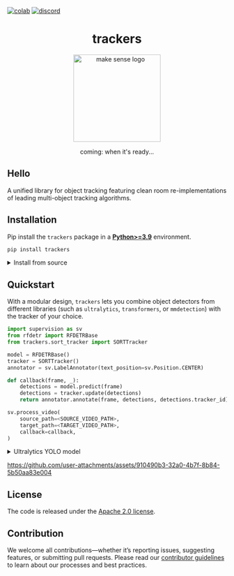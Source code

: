 [![colab](https://colab.research.google.com/assets/colab-badge.svg)](https://colab.research.google.com/drive/1VT_FYIe3kborhWrfKKBqqfR0EjQeQNiO?usp=sharing)
[![discord](https://img.shields.io/discord/1159501506232451173?logo=discord&label=discord&labelColor=fff&color=5865f2&link=https%3A%2F%2Fdiscord.gg%2FGbfgXGJ8Bk)](https://discord.gg/GbfgXGJ8Bk)

<div align="center">
    <h1 align="center">trackers</h1>
    <img width="200" src="https://github.com/user-attachments/assets/3fce0d37-dc1a-4b1f-b9ec-ca6ccf3a33f1" alt="make sense logo">
    </br>
    <p>coming: when it's ready...</p>
</div>

## Hello

A unified library for object tracking featuring clean room re-implementations of leading multi-object tracking algorithms.

## Installation

Pip install the `trackers` package in a [**Python>=3.9**](https://www.python.org/) environment.

```bash
pip install trackers
```

<details>
<summary>Install from source</summary>

<br>

By installing `trackers` from source, you can explore the most recent features and enhancements that have not yet been officially released. Please note that these updates are still in development and may not be as stable as the latest published release.

```bash
pip install git+https://github.com/roboflow/trackers.git
```

</details>

## Quickstart

With a modular design, `trackers` lets you combine object detectors from different libraries (such as `ultralytics`, `transformers`, or `mmdetection`) with the tracker of your choice.

```python
import supervision as sv
from rfdetr import RFDETRBase
from trackers.sort_tracker import SORTTracker

model = RFDETRBase()
tracker = SORTTracker()
annotator = sv.LabelAnnotator(text_position=sv.Position.CENTER)

def callback(frame, _):
    detections = model.predict(frame)
    detections = tracker.update(detections)
    return annotator.annotate(frame, detections, detections.tracker_id)

sv.process_video(
    source_path=<SOURCE_VIDEO_PATH>,
    target_path=<TARGET_VIDEO_PATH>,
    callback=callback,
)
```

<details>
<summary>Ultralytics YOLO model </summary>

<br>

```python
import supervision as sv
from ultralytics import YOLO
from trackers.sort_tracker import SORTTracker

model = YOLO("yolo11n.pt")
tracker = SORTTracker()
annotator = sv.LabelAnnotator(text_position=sv.Position.CENTER)

def callback(frame, _):
    detections = model.predict(frame)[0]
    formatted_detections = sv.Detections.from_ultralytics(detections)
    detections = tracker.update(formatted_detections)
    return annotator.annotate(frame, detections, detections.tracker_id)

sv.process_video(
    source_path=<SOURCE_VIDEO_PATH>,
    target_path=<TARGET_VIDEO_PATH>,
    callback=callback,
)
```

    
</details>

https://github.com/user-attachments/assets/910490b3-32a0-4b7f-8b84-5b50aa83e004

## License

The code is released under the [Apache 2.0 license](https://github.com/roboflow/trackers/blob/main/LICENSE).

## Contribution

We welcome all contributions—whether it’s reporting issues, suggesting features, or submitting pull requests. Please read our [contributor guidelines](https://github.com/roboflow/trackers/blob/main/CONTRIBUTING.md) to learn about our processes and best practices.
